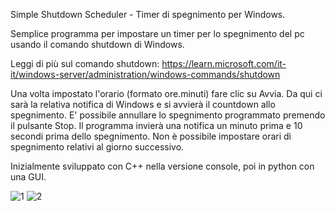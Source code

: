 Simple Shutdown Scheduler - Timer di spegnimento per Windows.

Semplice programma per impostare un timer per lo spegnimento del pc usando il comando shutdown di Windows.

Leggi di più sul comando shutdown: https://learn.microsoft.com/it-it/windows-server/administration/windows-commands/shutdown

Una volta impostato l'orario (formato ore.minuti) fare clic su Avvia. Da qui ci sarà la relativa notifica di Windows e si avvierà il countdown allo spegnimento.
E' possibile annullare lo spegnimento programmato premendo il pulsante Stop.
Il programma invierà una notifica un minuto prima e 10 secondi prima dello spegnimento.
Non è possibile impostare orari di spegnimento relativi al giorno successivo. 


Inizialmente sviluppato con C++ nella versione console, poi in python con una GUI.

![1](https://github.com/fabri44k/Simple-Shutdown-Scheduler--Timer-di-spegnimento/assets/95636592/f669fa47-3785-435d-b940-c7e2d73596e2)
![2](https://github.com/fabri44k/Simple-Shutdown-Scheduler--Timer-di-spegnimento/assets/95636592/9af2f913-c5bc-4513-87c0-8eb34180f1b4)
